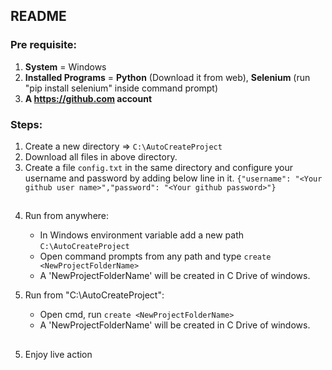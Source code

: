 ## README

### Pre requisite:
1. **System** = Windows
2. **Installed Programs** = **Python** (Download it from web), **Selenium** (run "pip install selenium" inside command prompt)
3. **A https://github.com account**


### Steps:
1. Create a new directory => `C:\AutoCreateProject`
2. Download all files in above directory.
3. Create a file `config.txt` in the same directory and configure your username and password by adding below line in it.
`{"username": "<Your github user name>","password": "<Your github password>"}`

##
4. Run from anywhere: 
    - In Windows environment variable add a new path `C:\AutoCreateProject`
    - Open command prompts from any path and type `create <NewProjectFolderName>`
    - A 'NewProjectFolderName' will be created in C Drive of windows.

4. Run from "C:\AutoCreateProject":
    - Open cmd, run `create <NewProjectFolderName>`
    - A 'NewProjectFolderName' will be created in C Drive of windows.
##
5. Enjoy live action